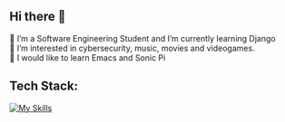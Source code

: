 ## Hi there 👋
🌱 I’m a Software Engineering Student and I’m currently learning Django
<br>
🎍 I’m interested in cybersecurity, music, movies and videogames. 
<br>
💨 I would like to learn Emacs and Sonic Pi

## Tech Stack:
[![My Skills](https://skillicons.dev/icons?i=py,mongodb,mysql,git,github&perline=3)](https://skillicons.dev)
